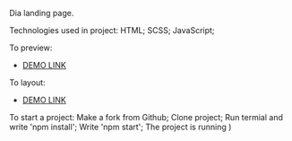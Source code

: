 Dia landing page. 

Technologies used in project: HTML; SCSS; JavaScript;

To preview:
- [DEMO LINK](https://<your_account>.github.io/<repo_name>/)

To layout:
- [DEMO LINK](https://<your_account>.github.io/<repo_name>/)

To start a project: Make a fork from Github; Clone project; Run termial and write 'npm install'; Write 'npm start'; The project is running )
